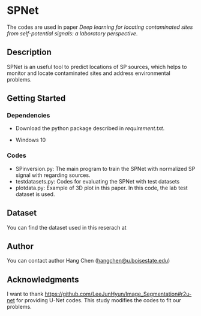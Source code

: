 # SPNet
The codes are used in paper *Deep learning for locating contaminated sites from self-potential signals: a laboratory perspective*.

## Description

SPNet is an useful tool to predict locations of SP sources, which helps to monitor and locate contaminated sites and address environmental problems. 

## Getting Started

### Dependencies

- Download the python package described in *requirement.txt*.

- Windows 10

### Codes
- SPinversion.py: The main program to train the SPNet with normalized SP signal with regarding sources. 
- testdatasets.py: Codes for evaluating the SPNet with test datasets
- plotdata.py: Example of 3D plot in this paper. In this code, the lab test dataset is used.

## Dataset
You can find the dataset used in this reserach at 
## Author
You can contact author Hang Chen (hangchen@u.boisestate.edu)

## Acknowledgments

I want to thank https://github.com/LeeJunHyun/Image_Segmentation#r2u-net for providing U-Net codes. This study modifies the codes to fit our problems. 
